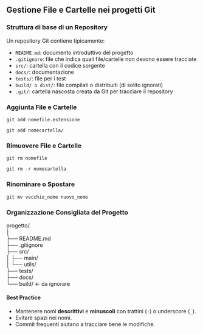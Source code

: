 ## Gestione File e Cartelle nei progetti Git  


### Struttura di base di un Repository  

Un repository Git contiene tipicamente:  
- `README.md`: documento introduttivo del progetto
- `.gitignore`: file che indica quali file/cartelle non devono essere tracciate
- `src/`: cartella con il codice sorgente
- `docs/`: documentazione
- `tests/`: file per i test
- `build/ o dist/`: file compilati o distribuiti (di solito ignorati)
- `.git/`: cartella nascosta creata da Git per tracciare il repository

### Aggiunta File e Cartelle   

```
git add nomefile.estensione
```
```
git add nomecartella/
```

### Rimuovere File e Cartelle
```
git rm nomefile  
```  
```  
git rm -r nomecartella  
```   

### Rinominare o Spostare  
```
git mv vecchio_nome nuovo_nome
```  


### Organizzazione Consigliata del Progetto  
progetto/  
│  
├── README.md  
├── .gitignore  
├── src/  
│     ├── main/  
│     └── utils/  
├── tests/  
├── docs/  
└── build/   ← da ignorare   

#### Best Practice  
- Mantenere nomi **descrittivi** e **minuscoli** con trattini (`-`) o underscore (`_`).
- Evitare spazi nei nomi.
- Commit frequenti aiutano a tracciare bene le modifiche.


